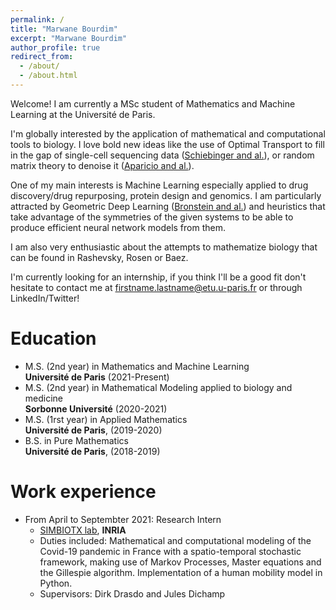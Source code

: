 ```yaml
---
permalink: /
title: "Marwane Bourdim"
excerpt: "Marwane Bourdim"
author_profile: true
redirect_from: 
  - /about/
  - /about.html
---
```


Welcome! I am currently a MSc student of Mathematics and Machine Learning at the Université de Paris. 

I'm globally interested by the application of mathematical and computational tools to biology. I love bold new ideas like the use of Optimal Transport to fill in the gap of single-cell sequencing data ([Schiebinger and al.](https://www.cell.com/cell/pdf/S0092-8674(19)30039-X.pdf)), or random matrix theory to denoise it ([Aparicio and al.](https://www.sciencedirect.com/science/article/pii/S2666389920300404#!)). 

One of my main interests is Machine Learning especially applied to drug discovery/drug repurposing, protein design and genomics. I am particularly attracted by Geometric Deep Learning ([Bronstein and al.](https://arxiv.org/abs/2104.13478)) and heuristics that take advantage of the symmetries of the given systems to be able to produce efficient neural network models from them. 

I am also very enthusiastic about the attempts to mathematize biology that can be found in Rashevsky, Rosen or Baez. 

I'm currently looking for an internship, if you think I'll be a good fit don't hesitate to contact me at firstname.lastname@etu.u-paris.fr or through LinkedIn/Twitter! 

Education
======
* M.S. (2nd year) in Mathematics and Machine Learning  
**Université de Paris** (2021-Present)
* M.S. (2nd year) in Mathematical Modeling applied to biology and medicine  
**Sorbonne Université** (2020-2021)
* M.S. (1rst year) in Applied Mathematics  
**Université de Paris**, (2019-2020)
* B.S. in Pure Mathematics  
**Université de Paris**, (2018-2019)

Work experience
======
* From April to Septembter 2021: Research Intern
  * [SIMBIOTX lab](https://team.inria.fr/simbiotx/), **INRIA**
  * Duties included: Mathematical and computational modeling of the Covid-19 pandemic in France with a spatio-temporal stochastic framework, making use of Markov Processes, Master equations and the Gillespie algorithm. Implementation of a human mobility model in Python.
  * Supervisors: Dirk Drasdo and Jules Dichamp

